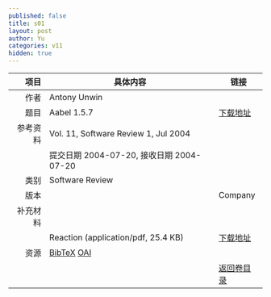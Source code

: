 ```yaml
---
published: false
title: s01
layout: post
author: Yu
categories: v11
hidden: true
---
```


| 项目 | 具体内容 | 链接 |
|---:|---|---|
| 作者 | Antony Unwin| |
| 题目 |Aabel 1.5.7 | [下载地址](http://www.jstatsoft.org//v11/s01/paper) |
| 参考资料 |Vol. 11, Software Review 1, Jul 2004 | |
| | 提交日期 2004-07-20, 接收日期 2004-07-20| | 
| 类别 | Software Review| |
| 版本 || Company || 论文 | Aabel 1.5.7  (application/pdf, 109.1 KB)| [下载地址](http://www.jstatsoft.org//v11/s01/paper) |
| 补充材料 | | |
| |Reaction  (application/pdf, 25.4 KB)|  [下载地址](http://www.jstatsoft.org//v11/s01/supp/1) |
| 资源 | [BibTeX](http://www.jstatsoft.org//v11/s01/bibtex) [OAI](http://www.jstatsoft.org//oai?verb=GetRecord&identifier=oai.jstatsoft/v11/s01&prefix=oai_dc)| |
| |  | [返回卷目录]({{site.baseurl}}/volume/v11.html) |